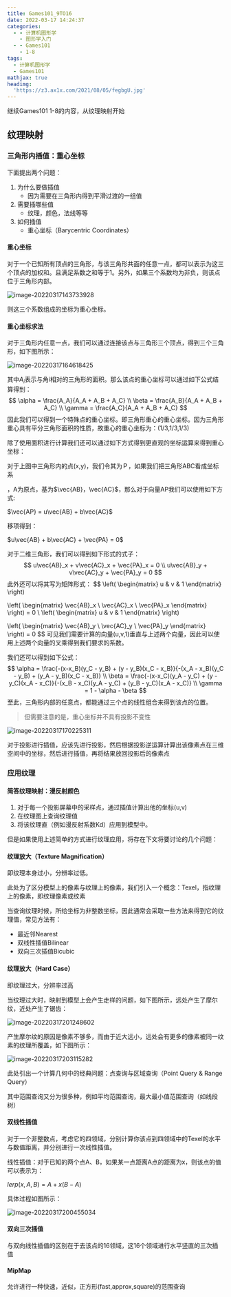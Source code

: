 ```yaml
---
title: Games101_9TO16
date: 2022-03-17 14:24:37
categories:
  - - 计算机图形学
    - 图形学入门
  - - Games101
    - 1-8
tags:
  - 计算机图形学
  - Games101
mathjax: true
headimg:
  'https://z3.ax1x.com/2021/08/05/fegbgU.jpg'
---
```


继续Games101 1-8的内容，从纹理映射开始

<!-- more -->

## 纹理映射

### 三角形内插值：重心坐标

下面提出两个问题：

1. 为什么要做插值
   - 因为需要在三角形内得到平滑过渡的一组值
2. 需要插哪些值
   - 纹理，颜色，法线等等
3. 如何插值
   - 重心坐标（Barycentric Coordinates）

#### 重心坐标

对于一个已知所有顶点的三角形，与该三角形共面的任意一点，都可以表示为这三个顶点的加权和。且满足系数之和等于1。另外，如果三个系数均为非负，则该点位于三角形内部。

![image-20220317143733928](..\images\image-20220317143733928.png)

则这三个系数组成的坐标为重心坐标。

#### 重心坐标求法

对于三角形内任意一点，我们可以通过连接该点与三角形三个顶点，得到三个三角形，如下图所示：

![image-20220317164618425](..\images\image-20220317164618425.png)

其中$A_i$表示与角i相对的三角形的面积。那么该点的重心坐标可以通过如下公式结算得到：
$$
\alpha = \frac{A_A}{A_A + A_B + A_C} \\
\beta = \frac{A_B}{A_A + A_B + A_C} \\
\gamma = \frac{A_C}{A_A + A_B + A_C}
$$
因此我们可以得到一个特殊点的重心坐标。即三角形重心的重心坐标。因为三角形重心具有平分三角形面积的性质，故重心的重心坐标为：(1/3,1/3,1/3)

除了使用面积进行计算我们还可以通过如下方式得到更直观的坐标运算来得到重心坐标：

对于上图中三角形内的点(x,y)，我们令其为Ｐ，如果我们把三角形ABC看成坐标系

，A为原点，基为$\vec{AB}，\vec{AC}$，那么对于向量AP我们可以使用如下方式:

$\vec{AP} = u\vec{AB} + b\vec{AC}$

移项得到：

$u\vec{AB} + b\vec{AC} + \vec{PA} = 0$

对于二维三角形，我们可以得到如下形式的式子：
$$
u\vec{AB}_x + v\vec{AC}_x + \vec{PA}_x = 0 \\
u\vec{AB}_y + v\vec{AC}_y + \vec{PA}_y = 0
$$
此外还可以将其写为矩阵形式：
$$
\left(
\begin{matrix}
u & v & 1
\end{matrix}
\right)

\left(
\begin{matrix}
\vec{AB}_x \\
\vec{AC}_x \\
\vec{PA}_x
\end{matrix}
\right) = 0
\\
\left(
\begin{matrix}
u & v & 1
\end{matrix}
\right)

\left(
\begin{matrix}
\vec{AB}_y \\
\vec{AC}_y \\
\vec{PA}_y
\end{matrix}
\right) = 0
$$
可见我们需要计算的向量(u,v,1)垂直与上述两个向量，因此可以使用上述两个向量的叉乘得到我们要求的系数。

我们还可以得到如下公式：
$$
\alpha = \frac{-(x-x_B)(y_C - y_B) + (y - y_B)(x_C - x_B)}{-(x_A - x_B)(y_C - y_B) + (y_A - y_B)(x_C - x_B)} \\
\beta =  \frac{-(x-x_C)(y_A - y_C) + (y - y_C)(x_A - x_C)}{-(x_B - x_C)(y_A - y_C) + (y_B - y_C)(x_A - x_C)} \\
\gamma = 1 - \alpha - \beta
$$
至此，三角形内部的任意点，都能通过三个点的线性组合来得到该点的位置。

> 但需要注意的是，重心坐标并不具有投影不变性

![image-20220317170225311](..\images\image-20220317170225311.png)

对于投影进行插值，应该先进行投影，然后根据投影逆运算计算出该像素点在三维空间中的坐标，然后进行插值，再将结果放回投影后的像素点

### 应用纹理

#### 简答纹理映射：漫反射颜色

1. 对于每一个投影屏幕中的采样点，通过插值计算出他的坐标(u,v)
2. 在纹理图上查询纹理值
3. 将该纹理直（例如漫反射系数Kd）应用到模型中。

但是如果使用上述简单的方式进行纹理应用，将存在下文将要讨论的几个问题：

#### 纹理放大（Texture Magnification）

即纹理本身过小，分辨率过低。

此处为了区分模型上的像素与纹理上的像素，我们引入一个概念：Texel，指纹理上的像素，即纹理像素或纹素

当查询纹理时候，所给坐标为非整数坐标，因此通常会采取一些方法来得到它的纹理值，常见方法有：

- 最近邻Nearest
- 双线性插值Bilinear
- 双向三次插值Bicubic

#### 纹理放大（Hard Case）

即纹理过大，分辨率过高

当纹理过大时，映射到模型上会产生走样的问题，如下图所示，远处产生了摩尔纹，近处产生了锯齿：

![image-20220317201248602](..\images\image-20220317201248602.png)

产生摩尔纹的原因是像素不够多，而由于近大远小，远处会有更多的像素被同一纹素的纹理所覆盖，如下图所示：

![image-20220317203115282](..\images\image-20220317203115282.png)

此处引出一个计算几何中的经典问题：点查询与区域查询（Point Query & Range Query）

其中范围查询又分为很多种，例如平均范围查询，最大最小值范围查询（如线段树） 

#### 双线性插值

对于一个非整数点，考虑它的四领域，分别计算你该点到四领域中的Texel的水平与数值距离，并分别进行一次线性插值。

线性插值：对于已知的两个点A、B，如果某一点距离A点的距离为x，则该点的值可以表示为：

$lerp(x,A,B) = A + x(B - A)$

具体过程如图所示：

![image-20220317200455034](..\images\image-20220317200455034.png)

#### 双向三次插值

与双向线性插值的区别在于去该点的16领域，这16个领域进行水平竖直的三次插值

#### MipMap

允许进行一种快速，近似，正方形(fast,approx,square)的范围查询
